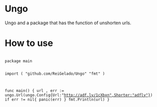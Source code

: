 # Ungo
Ungo and a package that has the function of unshorten urls.
# How to use
<code>
package main 

import (
	"github.com/ReiGelado/Ungo"
	"fmt"
)

func main() {
	url , err := ungo.Url(ungo.Config{Url:"http://adf.ly/1cXbxn",Shorter:"adfly"})
	if err != nil{
		panic(err)
	}
	fmt.Println(url)
}
</code>
